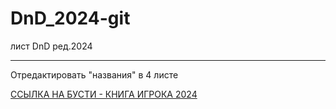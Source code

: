 # DnD_2024-git
лист DnD ред.2024

--------------------
Отредактировать "названия" в 4 листе

[ССЫЛКА НА БУСТИ - КНИГА ИГРОКА 2024](https://boosty.to/koroz/posts/01eec506-1e90-49df-bf4e-fc5717c0088c)
